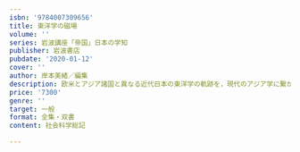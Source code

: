 ```yaml
---
isbn: '9784007309656'
title: 東洋学の磁場
volume: ''
series: 岩波講座「帝国」日本の学知
publisher: 岩波書店
pubdate: '2020-01-12'
cover: ''
author: 岸本美緒／編集
description: 欧米とアジア諸国と異なる近代日本の東洋学の軌跡を，現代のアジア学に繋がる長期的視野から振り返る．
price: '7300'
genre: ''
target: 一般
format: 全集・双書
content: 社会科学総記

---
```

